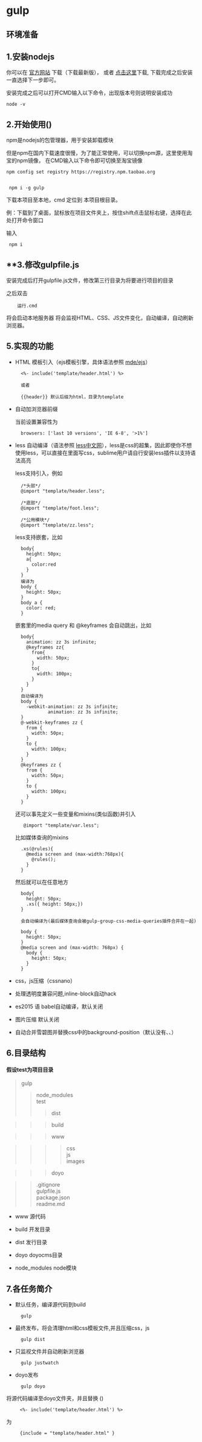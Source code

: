 gulp
=
环境准备
-
## **1.安装nodejs**

你可以在 [官方网站](https://nodejs.org/en/) 下载（下载最新版），
或者 [点击这里](https://nodejs.org/dist/v6.6.0/node-v6.6.0-x64.msi)下载,
下载完成之后安装一直选择下一步即可。

安装完成之后可以打开CMD输入以下命令，出现版本号则说明安装成功

    node -v


## **2.开始使用()**

npm是nodejs的包管理器，用于安装卸载模块

但是npm在国内下载速度很慢，为了能正常使用，可以切换npm源，这里使用淘宝的npm镜像，
在CMD输入以下命令即可切换至淘宝镜像

    npm config set registry https://registry.npm.taobao.org 


     npm i -g gulp
    


下载本项目至本地，cmd 定位到 本项目根目录。

例：下载到了桌面，鼠标放在项目文件夹上，按住shift点击鼠标右键，选择在此处打开命令窗口

输入

     npm i
         
    
## **3.修改gulpfile.js

  安装完成后打开gulpfile.js文件，修改第三行目录为将要进行项目的目录
  
  之后双击          
        
        运行.cmd
  
将会启动本地服务器
将会监视HTML、CSS、JS文件变化，自动编译，自动刷新浏览器。

## **5.实现的功能**

+ HTML 模板引入（ejs模板引擎，具体语法参照 [mde/ejs](https://github.com/mde/ejs)）

        <%- include('template/header.html') %>
        
        或者
        
        {{header}} 默认后缀为html，目录为template
       
+ 自动加浏览器前缀

    当前设置兼容性为 

        browsers: ['last 10 versions', 'IE 6-8', '>1%']
           
+ less 自动编译（语法参照 [less中文网](http://lesscss.cn/)），less是css的超集，因此即使你不想使用less，可以直接在里面写css，sublime用户请自行安装less插件以支持语法高亮

    less支持引入，例如
    
        /*头部*/
        @import "template/header.less";
        
        /*底部*/
        @import "template/foot.less";
        
        /*公用模块*/
        @import "template/zz.less";
        
     less支持嵌套，比如
     
        body{
          height: 50px;
          a{
            color:red
          }
        }
        编译为
        body {
          height: 50px;
        }
        body a {
          color: red;
        }
        
    嵌套里的media query 和 @keyframes 会自动跳出，比如
    
        body{
          animation: zz 3s infinite;
          @keyframes zz{
            from{
              width: 50px;
            }
            to{
              width: 100px;
            }
          }
        }
        自动编译为
        body {
          -webkit-animation: zz 3s infinite;
                  animation: zz 3s infinite;
        }
        @-webkit-keyframes zz {
          from {
            width: 50px;
          }
          to {
            width: 100px;
          }
        }
        @keyframes zz {
          from {
            width: 50px;
          }
          to {
            width: 100px;
          }
        }
    
    还可以事先定义一些变量和mixins(类似函数)并引入

         @import "template/var.less";

    比如媒体查询的mixins
      
        .xs(@rules){
          @media screen and (max-width:768px){
            @rules();
          }
        }
        
    然后就可以在任意地方
 
        body{
          height: 50px;
          .xs({ height: 50px;})
        }
    
        会自动编译为(最后媒体查询会被gulp-group-css-media-queries插件合并在一起)

        body {
          height: 50px;
        }
        @media screen and (max-width: 768px) {
          body {
            height: 50px;
          }
        }
        
    
    
    
+ css，js压缩（cssnano）

+ 处理透明度兼容问题,inline-block自动hack

+ es2015 语 babel自动编译，默认关闭

+ 图片压缩 默认关闭

+ 自动合并雪碧图并替换css中的background-position（默认没有、、）

## **6.目录结构**
#### 假设test为项目目录

>gulp
>>node_modules<br> 
test
>>>dist

>>>build

>>>www

>>>>css<br>js<br>images

>>>doyo

>>.gitignore<br>
gulpfile.js<br>
package.json<br>
readme.md<br>

+ www 源代码

+ build 开发目录

+ dist 发行目录

+ doyo doyocms目录

+ node_modules node模块


## **7.各任务简介**

+ 默认任务，编译源代码到build

        gulp
 
+ 最终发布，将会清理html和css模板文件,并且压缩css，js  

        gulp dist
    
    
+ 只监视文件并自动刷新浏览器

        gulp justwatch

+ doyo发布

        gulp doyo

将源代码编译至doyo文件夹，并且替换 ()

         <%- include('template/header.html') %>
    
为
    
         {include = "template/header.html" }

    






